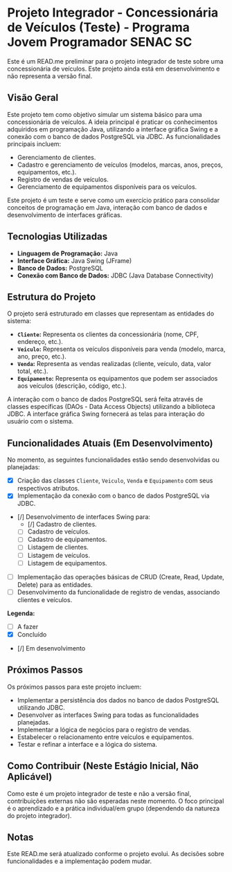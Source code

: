 # Projeto Integrador - Concessionária de Veículos (Teste) - Programa Jovem Programador SENAC SC

Este é um READ.me preliminar para o projeto integrador de teste sobre uma concessionária de veículos. Este projeto ainda está em desenvolvimento e não representa a versão final.

## Visão Geral

Este projeto tem como objetivo simular um sistema básico para uma concessionária de veículos. A ideia principal é praticar os conhecimentos adquiridos em programação Java, utilizando a interface gráfica Swing e a conexão com o banco de dados PostgreSQL via JDBC. As funcionalidades principais incluem:

* Gerenciamento de clientes.
* Cadastro e gerenciamento de veículos (modelos, marcas, anos, preços, equipamentos, etc.).
* Registro de vendas de veículos.
* Gerenciamento de equipamentos disponíveis para os veículos.

Este projeto é um teste e serve como um exercício prático para consolidar conceitos de programação em Java, interação com banco de dados e desenvolvimento de interfaces gráficas.

## Tecnologias Utilizadas

* **Linguagem de Programação:** Java
* **Interface Gráfica:** Java Swing (JFrame)
* **Banco de Dados:** PostgreSQL
* **Conexão com Banco de Dados:** JDBC (Java Database Connectivity)

## Estrutura do Projeto

O projeto será estruturado em classes que representam as entidades do sistema:

* **`Cliente`:** Representa os clientes da concessionária (nome, CPF, endereço, etc.).
* **`Veiculo`:** Representa os veículos disponíveis para venda (modelo, marca, ano, preço, etc.).
* **`Venda`:** Representa as vendas realizadas (cliente, veículo, data, valor total, etc.).
* **`Equipamento`:** Representa os equipamentos que podem ser associados aos veículos (descrição, código, etc.).

A interação com o banco de dados PostgreSQL será feita através de classes específicas (DAOs - Data Access Objects) utilizando a biblioteca JDBC. A interface gráfica Swing fornecerá as telas para interação do usuário com o sistema.

## Funcionalidades Atuais (Em Desenvolvimento)

No momento, as seguintes funcionalidades estão sendo desenvolvidas ou planejadas:

* [x] Criação das classes `Cliente`, `Veiculo`, `Venda` e `Equipamento` com seus respectivos atributos.
* [x] Implementação da conexão com o banco de dados PostgreSQL via JDBC.
* [/] Desenvolvimento de interfaces Swing para:
    * [/] Cadastro de clientes.
    * [ ] Cadastro de veículos.
    * [ ] Cadastro de equipamentos.
    * [ ] Listagem de clientes.
    * [ ] Listagem de veículos.
    * [ ] Listagem de equipamentos.
* [ ] Implementação das operações básicas de CRUD (Create, Read, Update, Delete) para as entidades.
* [ ] Desenvolvimento da funcionalidade de registro de vendas, associando clientes e veículos.

**Legenda:**

* [ ] A fazer
* [x] Concluído
* [/] Em desenvolvimento

## Próximos Passos

Os próximos passos para este projeto incluem:

* Implementar a persistência dos dados no banco de dados PostgreSQL utilizando JDBC.
* Desenvolver as interfaces Swing para todas as funcionalidades planejadas.
* Implementar a lógica de negócios para o registro de vendas.
* Estabelecer o relacionamento entre veículos e equipamentos.
* Testar e refinar a interface e a lógica do sistema.

## Como Contribuir (Neste Estágio Inicial, Não Aplicável)

Como este é um projeto integrador de teste e não a versão final, contribuições externas não são esperadas neste momento. O foco principal é o aprendizado e a prática individual/em grupo (dependendo da natureza do projeto integrador).

## Notas

Este READ.me será atualizado conforme o projeto evolui. As decisões sobre funcionalidades e a implementação podem mudar.